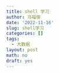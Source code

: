 ```yaml
---
title: shell 学习
author: 马福俊
date: '2022-11-16'
slug: shell学习
categories: []
tags:
  - 大数据
layout: post
math: no
draft: yes
---
```


